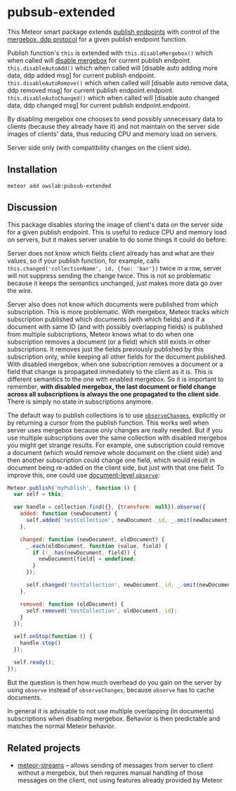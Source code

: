 pubsub-extended
================

This Meteor smart package extends [publish endpoints](http://docs.meteor.com/#/full/meteor_publish)
with control of the [mergebox, ddp protocol](https://meteorhacks.com/understanding-mergebox) for a given
publish endpoint function.

Publish function's `this` is extended with 
  `this.disableMergebox()` which when called will [disable mergebox](https://github.com/meteor/meteor/issues/5645) for current publish endpoint.
  `this.disableAutoAdd()` which when called will [disable auto adding more data, ddp added msg] for current publish endpoint.
  `this.disableAutoRemove()` which when called will [disable auto remove data, ddp removed msg] for current publish endpoint.endpoint.
  `this.disableAutoChanged()` which when called will [disable auto changed data, ddp changed msg] for current publish endpoint.endpoint.

By disabling mergebox one chooses to send possibly unnecessary data to clients (because
they already have it) and not maintain on the server side images of clients' data, thus
reducing CPU and memory load on servers.

Server side only (with compatibility changes on the client side).

Installation
------------

```
meteor add owslab:pubsub-extended
```

Discussion
----------

This package disables storing the image of client's data on the server side for a given
publish endpoint. This is useful to reduce CPU and memory load on servers, but it makes
server unable to do some things it could do before:

Server does not know which fields client already has and what are their values,
so if your publish function, for example, calls `this.changed('collectionName', id, {foo: 'bar'})`
twice in a row, server will not suppress sending the change twice. This is not so problematic
because it keeps the semantics unchanged, just makes more data go over the wire.

Server also does not know which documents were published from which subscription. This
is more problematic. With mergebox, Meteor tracks which subscription published which documents
(with which fields) and if a document with same ID (and with possibly overlapping fields)
is published from multiple subscriptions, Meteor knows what to do when one subscription removes
a document (or a field) which still exists in other subscriptions. It removes just the fields
previously published by this subscription only, while keeping all other fields for the document
published. With disabled mergebox, when one subscription removes a document or a field that
change is propagated immediately to the client as it is. This is different semantics to
the one with enabled mergebox. So it is important to remember, **with disabled mergebox,
the last document or field change across all subscriptions is always the one propagated to
the client side**. There is simply no state in subscriptions anymore.

The default way to publish collections is to use
[`observeChanges`](http://docs.meteor.com/#/full/observe_changes), explicitly or by returning
a cursor from the publish function. This works well when server uses mergebox because only
changes are really needed. But if you use multiple subscriptions over the same collection with
disabled mergebox you might get strange results. For example, one subscription could remove
a document (which would remove whole document on the client side) and then another subscription
could change one field, which would result in document being re-added on the client side, but
just with that one field. To improve this, one could use
[document-level `observe`](http://docs.meteor.com/#/full/observe):

```javascript
Meteor.publish('myPublish', function () {
  var self = this;

  var handle = collection.find({}, {transform: null}).observe({
    added: function (newDocument) {
      self.added('testCollection', newDocument._id, _.omit(newDocument, '_id'));
    },

    changed: function (newDocument, oldDocument) {
      _.each(oldDocument, function (value, field) {
        if (!_.has(newDocument, field)) {
          newDocument[field] = undefined;
        }
      });

      self.changed('testCollection', newDocument._id, _.omit(newDocument, '_id'));
    },

    removed: function (oldDocument) {
      self.removed('testCollection', oldDocument._id);
    }
  });

  self.onStop(function () {
    handle.stop()
  });

  self.ready();
});
```

But the question is then how much overhead do you gain on the server by using `observe` instead of
`observeChanges`, because `observe` has to cache documents.

In general it is advisable to not use multiple overlapping (in documents) subscriptions when
disabling mergebox. Behavior is then predictable and matches the normal Meteor behavior.

Related projects
----------------

* [meteor-streams](https://arunoda.github.io/meteor-streams/) – allows sending of messages
  from server to client without a mergebox, but then requires manual handling of those
  messages on the client, not using features already provided by Meteor
